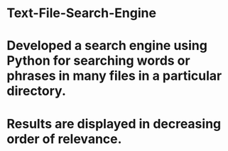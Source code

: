 # Text-File-Search-Engine
# Developed a search engine using Python for searching words or phrases in many files in a particular directory. 
# Results are displayed in decreasing order of relevance.
